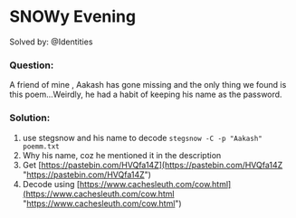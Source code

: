 # SNOWy Evening
Solved by: @Identities

### Question:
A friend of mine , Aakash has gone missing and the only thing we found is this poem...Weirdly, he had a habit of keeping his name as the password.

### Solution:
1. use stegsnow and his name to decode `stegsnow -C -p "Aakash" poemm.txt`
2. Why his name, coz he mentioned it in the description
3. Get [https://pastebin.com/HVQfa14Z](https://pastebin.com/HVQfa14Z "https://pastebin.com/HVQfa14Z")
4. Decode using [https://www.cachesleuth.com/cow.html](https://www.cachesleuth.com/cow.html "https://www.cachesleuth.com/cow.html")

